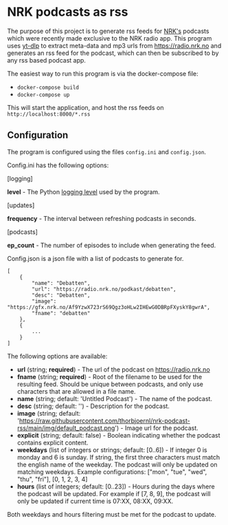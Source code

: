# NRK podcasts as rss

The purpose of this project is to generate rss feeds for [NRK's](https://nrk.no)
podcasts which were recently made exclusive to the NRK radio app. This program
uses [yt-dlp](https://github.com/yt-dlp/yt-dlp) to extract meta-data and mp3
urls from https://radio.nrk.no and generates an rss feed for the podcast, which
can then be subscribed to by any rss based podcast app.

The easiest way to run this program is via the docker-compose file:

- `docker-compose build`
- `docker-compose up`

This will start the application, and host the rss feeds on
`http://localhost:8000/*.rss`

## Configuration

The program is configured using the files `config.ini` and `config.json`.

Config.ini has the following options:

[logging]

**level** - The Python [logging level](https://docs.python.org/3/library/logging.html#logging-levels)
used by the program.

[updates]

**frequency** - The interval between refreshing podcasts in seconds.

[podcasts]

**ep_count** - The number of episodes to include when generating the feed.

Config.json is a json file with a list of podcasts to generate for.

```
[
    {
        "name": "Debatten",
        "url": "https://radio.nrk.no/podkast/debatten",
        "desc": "Debatten",
        "image": "https://gfx.nrk.no/Af9YzwX723rS69Qgz3oHLw2IHEwG0DBRpFXyskY8gwrA",
        "fname": "debatten"
    },
    {
        ...
    }
]
```

The following options are available:

- **url** (string; **required**) - The url of the podcast on https://radio.nrk.no
- **fname** (string; **required**) - Root of the filename to be used for the resulting feed. Should be unique between podcasts, and only use characters that are allowed in a file name.
- **name** (string; default: 'Untitled Podcast') - The name of the podcast.
- **desc** (string; default: '') - Description for the podcast.
- **image** (string; default: 'https://raw.githubusercontent.com/thorbjoernl/nrk-podcast-rss/main/img/default_podcast.png') - Image url for the podcast.
- **explicit** (string; default: false) - Boolean indicating whether the podcast contains explicit content.
- **weekdays** (list of integers or strings; default: [0..6]) - If integer 0 is monday and 6 is sunday. If string, the first three characters must match the english name of the weekday. The podcast will only be updated on matching weekdays. Example configurations: ["mon", "tue", "wed", "thu", "fri"], [0, 1, 2, 3, 4]
- **hours** (list of integers; default: [0..23]) - Hours during the days where the podcast will be updated. For example if [7, 8, 9], the podcast will only be updated if current time is 07:XX, 08:XX, 09:XX.

Both weekdays and hours filtering must be met for the podcast to update.
